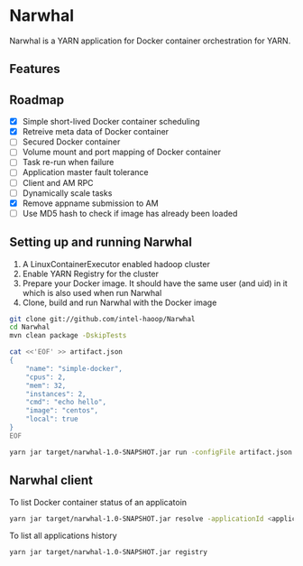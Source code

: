 # Narwhal

Narwhal is a YARN application for Docker container orchestration for YARN.

## Features

## Roadmap

- [x] Simple short-lived Docker container scheduling
- [x] Retreive meta data of Docker container
- [ ] Secured Docker container
- [ ] Volume mount and port mapping of Docker container
- [ ] Task re-run when failure
- [ ] Application master fault tolerance
- [ ] Client and AM RPC
- [ ] Dynamically scale tasks
- [x] Remove appname submission to AM
- [ ] Use MD5 hash to check if image has already been loaded

## Setting up and running Narwhal
1. A LinuxContainerExecutor enabled hadoop cluster
2. Enable YARN Registry for the cluster
3. Prepare your Docker image. It should have the same user (and uid) in it which is also used when run Narwhal
4. Clone, build and run Narwhal with the Docker image
```sh
git clone git://github.com/intel-haoop/Narwhal
cd Narwhal
mvn clean package -DskipTests
```
```sh
cat <<'EOF' >> artifact.json
{
    "name": "simple-docker",
    "cpus": 2,
    "mem": 32,
    "instances": 2,
    "cmd": "echo hello",
    "image": "centos",
    "local": true
}
EOF
```
```sh
yarn jar target/narwhal-1.0-SNAPSHOT.jar run -configFile artifact.json -jar target/narwhal-1.0-SNAPSHOT.jar
```
## Narwhal client
To list Docker container status of an applicatoin
```sh
yarn jar target/narwhal-1.0-SNAPSHOT.jar resolve -applicationId <applicationId>
```
To list all applications history
```sh
yarn jar target/narwhal-1.0-SNAPSHOT.jar registry
```
